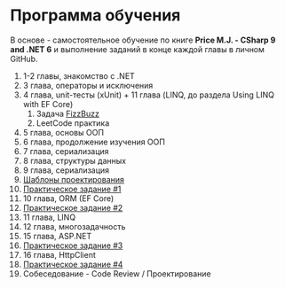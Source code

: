 # Программа обучения
В основе - самостоятельное обучение по книге **Price M.J. - CSharp 9 and .NET 6** и выполнение заданий в конце каждой главы в личном GitHub.
1. 1-2 главы, знакомство с .NET
2. 3 глава, операторы и исключения
3. 4 глава, unit-тесты (xUnit) + 11 глава (LINQ, до раздела Using LINQ with EF Core) 
    1. Задача [FizzBuzz](https://github.com/alex1ozr/LearnDotNet/blob/main/Exercises/FizzBuzz.md)
    1. LeetCode практика 
5. 5 глава, основы ООП
6. 6 глава, продолжение изучения ООП
7. 7 глава, сериализация
8. 8 глава, структуры данных
9. 9 глава, сериализация
10. [Шаблоны проектирования](https://github.com/alex1ozr/LearnDotNet/tree/main/Patterns)
11. [Практическое задание #1](https://github.com/alex1ozr/LearnDotNet/blob/main/Exercises/Exercise_1.md)
12. 10 глава, ORM (EF Core)
13. [Практическое задание #2](https://github.com/alex1ozr/LearnDotNet/blob/main/Exercises/Exercise_2.md)
14. 11 глава, LINQ
15. 12 глава, многозадачность
16. 15 глава, ASP.NET
17. [Практическое задание #3](https://github.com/alex1ozr/LearnDotNet/blob/main/Exercises/Exercise_3.md)
18. 16 глава, HttpClient 
19. [Практическое задание #4](https://github.com/alex1ozr/LearnDotNet/blob/main/Exercises/Exercise_4.md)
20. Собеседование - Code Review / Проектирование
